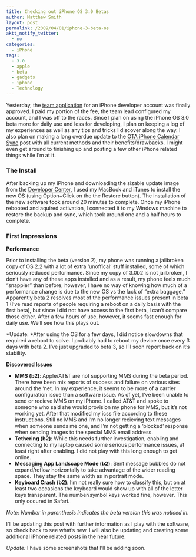 ```yaml
---
title: Checking out iPhone OS 3.0 Betas
author: Matthew Smith
layout: post
permalink: /2009/04/01/iphone-3-beta-os
aktt_notify_twitter:
  - no
categories:
  - iPhone
tags:
  - 3.0
  - apple
  - beta
  - gadgets
  - iphone
  - Technology
---
```

Yesterday, the [team application][1] for an iPhone developer account was finally approved. I paid my portion of the fee, the team lead configured my account, and I was off to the races. Since I plan on using the iPhone OS 3.0 beta more for daily use and less for developing, I plan on keeping a log of my experiences as well as any tips and tricks I discover along the way. I also plan on making a long overdue update to the [OTA iPhone Calendar Sync][2] post with all current methods and their benefits/drawbacks. I might even get around to finishing up and posting a few other iPhone related things while I&#8217;m at it.

### The Install

After backing up my iPhone and downloading the sizable update image from the [Developer Center][3], I used my MacBook and iTunes to install the new OS (using Option+Click on the the Restore button). The installation of the new software took around 20 minutes to complete. Once my iPhone rebooted and aquired activation, I connected it to my Windows machine to restore the backup and sync, which took around one and a half hours to complete.

### First Impressions

**Performance**

Prior to installing the beta (version 2), my phone was running a jailbroken copy of OS 2.2 with a lot of extra &#8216;unoffical&#8217; stuff installed, some of which seriously reduced performance. Since my copy of 3.0b2 is not jailbroken, I don&#8217;t have any of these apps installed and as a result, my phone feels much &#8220;snappier&#8221; than before; however, I have no way of knowing how much of a performance change is due to the new OS vs the lack of &#8220;extra baggage.&#8221; Apparently beta 2 resolves most of the performance issues present in beta 1 (I&#8217;ve read reports of people requiring a reboot on a daily basis with the first beta), but since I did not have access to the first beta, I can&#8217;t compare those either. After a few hours of use, however, it seems fast enough for daily use. We&#8217;ll see how this plays out.

*Update: *After using the OS for a few days, I did notice slowdowns that required a reboot to solve. I probably had to reboot my device once every 3 days with beta 2. I&#8217;ve just upgraded to beta 3, so I&#8217;ll soon report back on it&#8217;s stability.

**Discovered Issues**

*   **MMS (b2)**: Apple/AT&T are not supporting MMS during the beta period. There have been mix reports of success and failure on various sites around the &#8216;net. In my experience, it seems to be more of a carrier configuration issue than a software issue. As of yet, I&#8217;ve been unable to send or recieve MMS on my iPhone. I called AT&T and spoke to someone who said she would provision my phone for MMS, but it&#8217;s not working yet. After that modified my icss file according to these instructions. Still no MMS and I&#8217;m no longer recieving text messages when someone sends me one, and I&#8217;m not getting a &#8216;blocked&#8217; response when sending images to the special MMS email address.
*   **Tethering (b2)**: While this needs further investigation, enabling and connecting to my laptop caused some serious performance issues, at least right after enabling. I did not play with this long enough to get online.
*   **Messaging App Landscape Mode (b2)**: Sent message bubbles do not expand/reflow horizontally to take advantage of the wider reading space. They stay the same width as in portrait mode.
*   **Keyboard Crash (b2)**: I&#8217;m not really sure how to classify this, but on at least two occasions the keyboard would show up with all of the letter keys transparent. The number/symbol keys worked fine, however. This only occured in Safari.

*Note: Number in parenthesis indicates the beta version this was noticed in.*

I&#8217;ll be updating this post with further information as I play with the software, so check back to see what&#8217;s new. I will also be updating and creating some additional iPhone related posts in the near future.

*Update:* I have some screenshots that I&#8217;ll be adding soon.

 [1]: http://digivation.net/2009/03/19/time-to-become-an-iphone-developer
 [2]: http://digivation.net/2008/08/03/sync-google-calendar-and-the-iphone-calendar-ota-for-free
 [3]: http://developer.apple.com/iphone/
